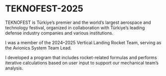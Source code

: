 ﻿# TEKNOFEST-2025

TEKNOFEST is Türkiye’s premier and the world’s largest aerospace and technology festival, organized in collaboration with Türkiye’s leading defense industry companies and various institutions.

I was a member of the 2024–2025 Vertical Landing Rocket Team, serving as the Avionics System Team Lead.

I developed a program that includes rocket-related formulas and performs iterative calculations based on user input to support our mechanical team’s analysis.
